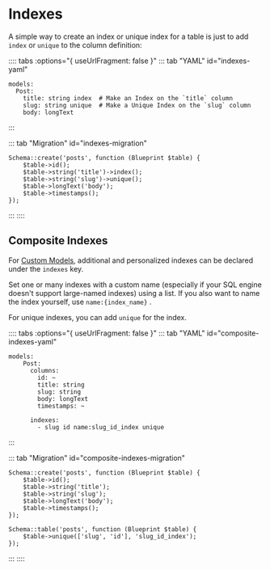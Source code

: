 # Indexes

A simple way to create an index or unique index for a table is just to add `index` or `unique` to the column definition:

:::: tabs :options="{ useUrlFragment: false }"
::: tab "YAML" id="indexes-yaml"
```yaml{3-4}
models:
  Post:
    title: string index  # Make an Index on the `title` column
    slug: string unique  # Make a Unique Index on the `slug` column
    body: longText
```
:::

::: tab "Migration" id="indexes-migration"
```php{3-4}
Schema::create('posts', function (Blueprint $table) {
    $table->id();
    $table->string('title')->index();
    $table->string('slug')->unique();
    $table->longText('body');
    $table->timestamps();
});
```
:::
::::

## Composite Indexes

For [Custom Models](../model.md#custom-model), additional and personalized indexes can be declared under the `indexes` key. 

Set one or many indexes with a custom name (especially if your SQL engine doesn't support large-named indexes) using a list. If you also want to name the index yourself, use `name:{index_name}` .

For unique indexes, you can add `unique` for the index.

:::: tabs :options="{ useUrlFragment: false }"
::: tab "YAML" id="composite-indexes-yaml"
```yaml{10-11}
models:
    Post:
      columns:
        id: ~
        title: string
        slug: string
        body: longText
        timestamps: ~
    
      indexes:
        - slug id name:slug_id_index unique
```
:::

::: tab "Migration" id="composite-indexes-migration"
```php{10}
Schema::create('posts', function (Blueprint $table) {
    $table->id();
    $table->string('title');
    $table->string('slug');
    $table->longText('body');
    $table->timestamps();
});

Schema::table('posts', function (Blueprint $table) {
    $table->unique(['slug', 'id'], 'slug_id_index');
});
```
:::
::::